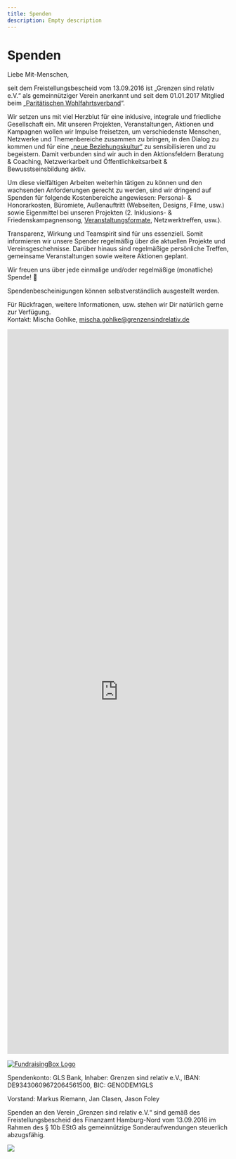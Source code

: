 ```yaml
---
title: Spenden
description: Empty description
---
```


# Spenden

Liebe Mit-Menschen,

seit dem Freistellungsbescheid vom 13.09.2016 ist „Grenzen sind relativ e.V.“ als gemeinnütziger Verein anerkannt und seit dem 01.01.2017 Mitglied beim „[Paritätischen Wohlfahrtsverband](https://www.paritaet-hamburg.de/startseite.html)“.

Wir setzen uns mit viel Herzblut für eine inklusive, integrale und friedliche Gesellschaft ein. Mit unseren Projekten, Veranstaltungen, Aktionen und Kampagnen wollen wir Impulse freisetzen, um verschiedenste Menschen, Netzwerke und Themenbereiche zusammen zu bringen, in den Dialog zu kommen und für eine [„neue Beziehungskultur“](https://www.grenzensindrelativ.de/ueber-uns/herleitung.html) zu sensibilisieren und zu begeistern. Damit verbunden sind wir auch in den Aktionsfeldern Beratung & Coaching, Netzwerkarbeit und Öffentlichkeitsarbeit & Bewusstseinsbildung aktiv.

Um diese vielfältigen Arbeiten weiterhin tätigen zu können und den wachsenden Anforderungen gerecht zu werden, sind wir dringend auf Spenden für folgende Kostenbereiche angewiesen: Personal- & Honorarkosten, Büromiete, Außenauftritt (Webseiten, Designs, Filme, usw.) sowie Eigenmittel bei unseren Projekten (2. Inklusions- & Friedenskampagnensong, [Veranstaltungsformate](https://www.grenzensindrelativ.de/2019/11/21/veranstaltungsformate-von-mit-grenzen-sind-relativ-e-v-2020.html), Netzwerktreffen, usw.).

Transparenz, Wirkung und Teamspirit sind für uns essenziell. Somit informieren wir unsere Spender regelmäßig über die aktuellen Projekte und Vereinsgeschehnisse. Darüber hinaus sind regelmäßige persönliche Treffen, gemeinsame Veranstaltungen sowie weitere Aktionen geplant.

Wir freuen uns über jede einmalige und/oder regelmäßige (monatliche) Spende! 🙂

Spendenbescheinigungen können selbstverständlich ausgestellt werden.

Für Rückfragen, weitere Informationen, usw. stehen wir Dir natürlich gerne zur Verfügung.  
 Kontakt: Mischa Gohlke, mischa.gohlke@grenzensindrelativ.de

<iframe src="https://secure.fundraisingbox.com/app/payment?hash=6j98n4k8fqegir0h#http%3A%2F%2Fwww.grenzensindrelativ.de%2Fspenden.html" id="fbIframe" title="Spendenformular" style="width: 100%; height: 1648px;" scrolling="no" allowtransparency="true" width="100%" height="1500" frameborder="0"><h2>Spendenformular</h2><p>Ihr Browser kann keine iFrames darstellen, bitte nutzen Sie folgenden Link: <a href="https://secure.fundraisingbox.com/app/payment?hash=6j98n4k8fqegir0h#http%3A%2F%2Fwww.grenzensindrelativ.de%2Fspenden.html">Spendenformular</a></p></iframe>

[![FundraisingBox Logo](https://secure.fundraisingbox.com/images/FundraisingBox-Logo-Widget.png)](https://www.fundraisingbox.com)

Spendenkonto: GLS Bank, Inhaber: Grenzen sind relativ e.V., IBAN: DE93430609672064561500, BIC: GENODEM1GLS

Vorstand: Markus Riemann, Jan Clasen, Jason Foley

Spenden an den Verein „Grenzen sind relativ e.V.“ sind gemäß des Freistellungsbescheid des Finanzamt Hamburg-Nord vom 13.09.2016 im Rahmen des § 10b EStG als gemeinnützige Sonderaufwendungen steuerlich abzugsfähig.

[![](https://www.grenzensindrelativ.de/wp-content/uploads/2019/03/Gsr-FB-Banner_2018-1024x379.jpg?size=1024x379)](https://www.grenzensindrelativ.de/wp-content/uploads/2019/03/Gsr-FB-Banner_2018.jpg)
